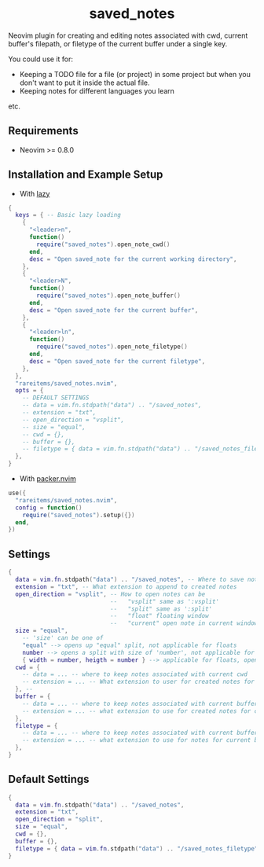 <h1 align='center'>saved_notes</h1>

Neovim plugin for creating and editing notes associated with cwd, current buffer's filepath, or filetype of the current buffer under a single key.

You could use it for:
- Keeping a TODO file for a file (or project) in some project but when you don't want to put it inside the actual file.
- Keeping notes for different languages you learn

etc.

## Requirements

- Neovim >= 0.8.0

## Installation and Example Setup

- With [lazy](https://github.com/folke/lazy.nvim)
```lua
{
  keys = { -- Basic lazy loading
    {
      "<leader>n",
      function()
        require("saved_notes").open_note_cwd()
      end,
      desc = "Open saved_note for the current working directory",
    },
    {
      "<leader>N",
      function()
        require("saved_notes").open_note_buffer()
      end,
      desc = "Open saved_note for the current buffer",
    },
    {
      "<leader>ln",
      function()
        require("saved_notes").open_note_filetype()
      end,
      desc = "Open saved_note for the current filetype",
    },
  },
  "rareitems/saved_notes.nvim",
  opts = {
    -- DEFAULT SETTINGS
    -- data = vim.fn.stdpath("data") .. "/saved_notes",
    -- extension = "txt",
    -- open_direction = "vsplit",
    -- size = "equal",
    -- cwd = {},
    -- buffer = {},
    -- filetype = { data = vim.fn.stdpath("data") .. "/saved_notes_filetype" },
  },
}
```

- With [packer.nvim](https://github.com/wbthomason/packer.nvim)
```lua
use({
  "rareitems/saved_notes.nvim",
  config = function()
    require("saved_notes").setup({})
  end,
})
```

## Settings
```lua
{
  data = vim.fn.stdpath("data") .. "/saved_notes", -- Where to save notes
  extension = "txt", -- What extension to append to created notes
  open_direction = "vsplit", -- How to open notes can be 
                             --   "vsplit" same as ':vsplit'
                             --   "split" same as ':split' 
                             --   "float" floating window 
                             --   "current" open note in current window
  size = "equal", 
    -- 'size' can be one of
    "equal" --> opens up "equal" split, not applicable for floats
    number --> opens a split with size of 'number', not applicable for floats
    { width = number, heigth = number } --> applicable for floats, open a float with provided size
  cwd = {
    -- data = ... -- where to keep notes associated with current cwd
    -- extension = ... -- What extension to user for created notes for cwd
  }, --
  buffer = {
    -- data = ... -- where to keep notes associated with current buffer's path
    -- extension = ... -- what extension to use for created notes for current buffer
  },
  filetype = {    
    -- data = ... -- where to keep notes associated with current buffer's filetype
    -- extension = ... -- what extension to use for notes for current buffer's filetype
  },
}
```

## Default Settings
```lua
{
  data = vim.fn.stdpath("data") .. "/saved_notes",
  extension = "txt",
  open_direction = "split",
  size = "equal",
  cwd = {},
  buffer = {},
  filetype = { data = vim.fn.stdpath("data") .. "/saved_notes_filetype" },
}
```

